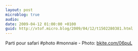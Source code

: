 ```yaml
---
layout: post
microblog: true
audio: 
date: 2009-04-12 01:00:00 +0100
guid: http://xtof.micro.blog/2009/04/12/t1502280381.html
---
```

Parti pour safari #photo #monnaie - Photo: [bkite.com/06puL](http://bkite.com/06puL)
